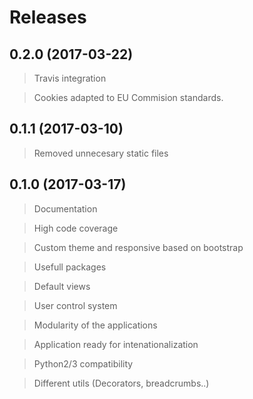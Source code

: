 # Releases
## 0.2.0 (2017-03-22)
> Travis integration

> Cookies adapted to EU Commision standards.
## 0.1.1 (2017-03-10)
> Removed unnecesary static files
## 0.1.0 (2017-03-17)
>Documentation

> High code coverage

> Custom theme and responsive based on bootstrap

> Usefull packages

> Default views

> User control system

> Modularity of the applications

> Application ready for intenationalization

> Python2/3 compatibility

> Different utils (Decorators, breadcrumbs..)
>
